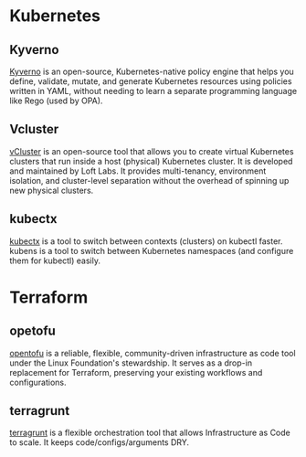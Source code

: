 # Kubernetes

## Kyverno
[Kyverno](https://kyverno.io/docs/introduction/) is an open-source, Kubernetes-native policy engine that helps you define, validate, mutate, and generate Kubernetes resources using policies written in YAML, without needing to learn a separate programming language like Rego (used by OPA).

## Vcluster
[vCluster](https://www.vcluster.com/docs?_gl=1*jjn6ff*_gcl_au*Mjk3MzA0NzQ1LjE3NTE2MjkxNDc.*_ga*NTgwMDI4MzI0LjE3NTE2MjkxNDg.*_ga_4RQQZ3WGE9*czE3NTE4ODcwMzQkbzMkZzEkdDE3NTE4ODcxODIkajU0JGwwJGgxOTQ1Nzk5MzY1) is an open-source tool that allows you to create virtual Kubernetes clusters that run inside a host (physical) Kubernetes cluster.
It is developed and maintained by Loft Labs. It provides multi-tenancy, environment isolation, and cluster-level separation without the overhead of spinning up new physical clusters. 

## kubectx
[kubectx](https://github.com/ahmetb/kubectx) is a tool to switch between contexts (clusters) on kubectl faster. kubens is a tool to switch between Kubernetes namespaces (and configure them for kubectl) easily.


# Terraform

## opetofu
[opentofu](https://opentofu.org/) is a reliable, flexible, community-driven infrastructure as code tool under the Linux Foundation's stewardship. It serves as a drop-in replacement for Terraform, preserving your existing workflows and configurations.

## terragrunt
[terragrunt](https://terragrunt.gruntwork.io/) is a flexible orchestration tool that allows Infrastructure as Code to scale. It keeps code/configs/arguments DRY.

